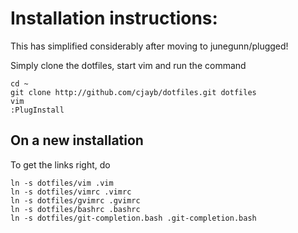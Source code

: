 # Installation instructions:

This has simplified considerably after moving to junegunn/plugged!

Simply clone the dotfiles, start vim and run the command

	cd ~
	git clone http://github.com/cjayb/dotfiles.git dotfiles
    vim
    :PlugInstall

## On a new installation

To get the links right, do

	ln -s dotfiles/vim .vim
	ln -s dotfiles/vimrc .vimrc
	ln -s dotfiles/gvimrc .gvimrc
	ln -s dotfiles/bashrc .bashrc
    ln -s dotfiles/git-completion.bash .git-completion.bash

